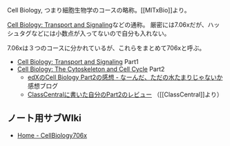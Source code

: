 Cell Biology, つまり細胞生物学のコースの略称。[[MITxBio]]より。

[Cell Biology: Transport and Signaling](https://www.edx.org/course/cell-biology-transport)などの通称。 厳密には7.06xだが、ハッシュタグなどには小数点が入ってないので自分も入れない。

7.06xは３つのコースに分かれているが、これらをまとめて706xと呼ぶ。

- [Cell Biology: Transport and Signaling](https://www.edx.org/course/cell-biology-transport) Part1
- [Cell Biology: The Cytoskeleton and Cell Cycle](https://www.edx.org/course/cell-biology-2) Part2
   - [edXのCell Biology Part2の感想 - なーんだ、ただの水たまりじゃないか](https://karino2.github.io/2022/05/19/cell_biology_part2_finish.html) 感想ブログ
  - [ClassCentralに書いた自分のPart2のレビュー](https://www.classcentral.com/course/cell-biology-2-22832?review-id=196149) （[[ClassCentral]]より）
## ノート用サブWIki

- [Home - CellBiology706x](https://karino2.github.io/SubWiki/CellBiology706x/Home)
